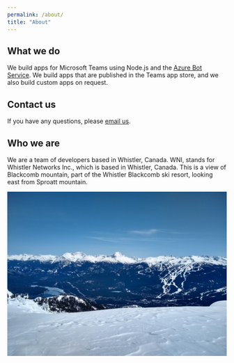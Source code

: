 ```yaml
---
permalink: /about/
title: "About"
---
```


## What we do

We build apps for Microsoft Teams using Node.js and the [Azure Bot Service](https://azure.microsoft.com/en-us/services/bot-services/). We build apps that are published in the Teams app store, and we also build custom apps on request.

## Contact us

If you have any questions, please [email us](mailto:info@wni.app).

## Who we are

We are a team of developers based in Whistler, Canada. WNI, stands for Whistler Networks Inc., which is based in Whistler, Canada. This is a view of Blackcomb mountain, part of the Whistler Blackcomb ski resort, looking east from Sproatt mountain.

![](/assets/images/whistler-pic.JPG)
